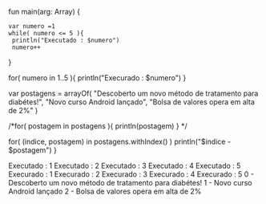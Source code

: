 fun main(arg: Array<String>) {
    
    var numero =1
 	while( numero <= 5 ){
     println("Executado : $numero") 
     numero++
  }
   
   for( numero in 1..5 ){
       println("Execurado : $numero")
   }
 
 var postagens = arrayOf(
 	"Descoberto um novo método de tratamento para diabétes!",
     "Novo curso Android lançado",
     "Bolsa de valores opera em alta de 2%"
 )
 
 /*for( postagem in postagens ){
     println(postagem)
 }
 */
 
 for( (indice, postagem) in postagens.withIndex() )
 	println("$indice - $postagem")
}
                   
Executado : 1
Executado : 2
Executado : 3
Executado : 4
Executado : 5
Execurado : 1
Execurado : 2
Execurado : 3
Execurado : 4
Execurado : 5
0 - Descoberto um novo método de tratamento para diabétes!
1 - Novo curso Android lançado
2 - Bolsa de valores opera em alta de 2%
